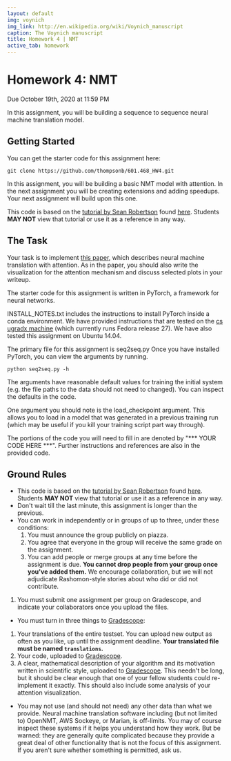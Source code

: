 ```yaml
---
layout: default
img: voynich
img_link: http://en.wikipedia.org/wiki/Voynich_manuscript 
caption: The Voynich manuscript
title: Homework 4 | NMT
active_tab: homework
---
```


<span class="text-muted">Homework 4:</span> NMT
=============================================================

Due October 19th, 2020 at 11:59 PM


In this assignment, you will be building a sequence to sequence neural machine translation model. 


Getting Started
---------------
You can get the starter code for this assignment here: 

    git clone https://github.com/thompsonb/601.468_HW4.git

In this assignment, you will be building a basic NMT model with attention. In the next assignment you will be creating extensions and adding speedups. Your next assignment will build upon this one. 

This code is based on the [tutorial by Sean Robertson](https://github.com/spro/practical-pytorch) found [here](https://pytorch.org/tutorials/intermediate/seq2seq_translation_tutorial.html). 
Students __MAY NOT__ view that tutorial or use it as a reference in any way. 


The Task
--------

Your task is to implement [this paper](https://arxiv.org/pdf/1409.0473.pdf), which describes neural machine translation with attention. 
As in the paper, you should also write the visualization for the attention mechanism and discuss selected plots in your writeup. 

The starter code for this assignment is written in PyTorch, a framework for neural networks. 


INSTALL_NOTES.txt includes the instructions to install PyTorch inside a conda environment. We have provided instructions that are tested on the [cs ugradx machine](https://support.cs.jhu.edu/wiki/Obtaining_CS_Computer_Accounts) (which currently runs Fedora release 27). We have also tested this assignment on Ubuntu 14.04.



The primary file for this assignment is seq2seq.py
Once you have installed PyTorch, you can view the arguments by running.

    python seq2seq.py -h

The arguments have reasonable default values for training the initial system (e.g. the file paths to the data should not need to changed). You can inspect the defaults in the code. 

One argument you should note is the load_checkpoint argument. This allows you to load in a model that was generated in a previous training run (which may be useful if you kill your training script part way through).

The portions of the code you will need to fill in are denoted by "*** YOUR CODE HERE ***". Further instructions and references are also in the provided code.


Ground Rules
------------

* This code is based on the [tutorial by Sean Robertson](https://github.com/spro/practical-pytorch) found [here](https://pytorch.org/tutorials/intermediate/seq2seq_translation_tutorial.html). 
Students __MAY NOT__ view that tutorial or use it as a reference in any way.  
* Don't wait till the last minute, this assignment is longer than the previous.
* You can work in independently or in groups of up to three, under these 
  conditions: 
  1. You must announce the group publicly on piazza.
  1. You agree that everyone in the group will receive the same grade on the assignment. 
  1. You can add people or merge groups at any time before the assignment is
     due. **You cannot drop people from your group once you've added them.**
  We encourage collaboration, but we will not adjudicate Rashomon-style 
  stories about who did or did not contribute.
 1. You must submit one assignment per group on Gradescope, and indicate your collaborators once you upload the files.  
 * You must turn in three things to [Gradescope](https://www.gradescope.com/):
  1. Your translations of the entire testset. You can upload new output as often as you like, up until the assignment deadline. **Your translated file must be named `translations`.**
  1. Your code, uploaded to [Gradescope](https://www.gradescope.com/). 
  1. A clear, mathematical description of your algorithm and its motivation
     written in scientific style, uploaded to [Gradescope](https://www.gradescope.com/). This needn't be long, but it should be
     clear enough that one of your fellow students could re-implement it 
     exactly.
     This should also include some analysis of your attention visualization. 
*  You may not use (and should not need) any other data than what we provide. Neural machine translation software including (but not limited to)
   OpenNMT, AWS Sockeye, or Marian,  is off-limits. You may of course inspect 
   these systems if it helps you understand how they work. But be warned: they are
   generally quite complicated because they provide a great deal of other
   functionality that is not the focus of this assignment.
   If you aren't sure whether something is permitted, 
   ask us. 

